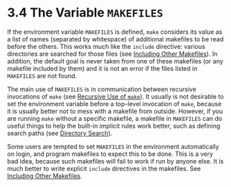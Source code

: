 # 3.4 The Variable `MAKEFILES`

If the environment variable `MAKEFILES` is defined, `make` considers its value as a list of names (separated by whitespace) of additional makefiles to be read before the others.
This works much like the `include` directive: various directories are searched for those files (see [Including Other Makefiles](./include)).
In addition, the default goal is never taken from one of these makefiles (or any makefile included by them) and it is not an error if the files listed in `MAKEFILES` are not found.

The main use of `MAKEFILES` is in communication between recursive invocations of `make` (see [Recursive Use of `make`](./recursion)).
It usually is not desirable to set the environment variable before a top-level invocation of `make`, because it is usually better not to mess with a makefile from outside.
However, if you are running `make` without a specific makefile, a makefile in `MAKEFILES` can do useful things to help the built-in implicit rules work better, such as defining search paths (see [Directory Search](./directory-search)).

Some users are tempted to set `MAKEFILES` in the environment automatically on login, and program makefiles to expect this to be done.
This is a very bad idea, because such makefiles will fail to work if run by anyone else.
It is much better to write explicit `include` directives in the makefiles.
See [Including Other Makefiles](./include).
